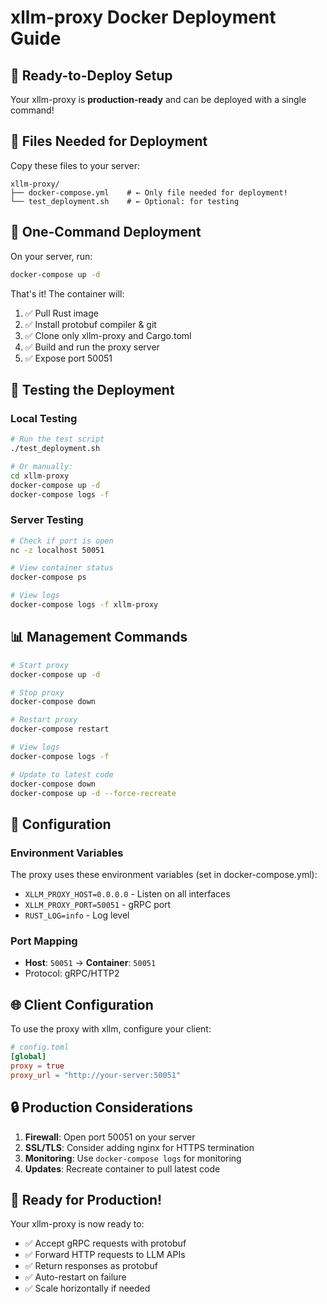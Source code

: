 # xllm-proxy Docker Deployment Guide

## 🚀 Ready-to-Deploy Setup

Your xllm-proxy is **production-ready** and can be deployed with a single command!

## 📁 Files Needed for Deployment

Copy these files to your server:
```
xllm-proxy/
├── docker-compose.yml    # ← Only file needed for deployment!
└── test_deployment.sh    # ← Optional: for testing
```

## 🎯 One-Command Deployment

On your server, run:
```bash
docker-compose up -d
```

That's it! The container will:
1. ✅ Pull Rust image
2. ✅ Install protobuf compiler & git  
3. ✅ Clone only xllm-proxy and Cargo.toml
4. ✅ Build and run the proxy server
5. ✅ Expose port 50051

## 🧪 Testing the Deployment

### Local Testing
```bash
# Run the test script
./test_deployment.sh

# Or manually:
cd xllm-proxy
docker-compose up -d
docker-compose logs -f
```

### Server Testing
```bash
# Check if port is open
nc -z localhost 50051

# View container status
docker-compose ps

# View logs
docker-compose logs -f xllm-proxy
```

## 📊 Management Commands

```bash
# Start proxy
docker-compose up -d

# Stop proxy  
docker-compose down

# Restart proxy
docker-compose restart

# View logs
docker-compose logs -f

# Update to latest code
docker-compose down
docker-compose up -d --force-recreate
```

## 🔧 Configuration

### Environment Variables
The proxy uses these environment variables (set in docker-compose.yml):
- `XLLM_PROXY_HOST=0.0.0.0` - Listen on all interfaces
- `XLLM_PROXY_PORT=50051` - gRPC port
- `RUST_LOG=info` - Log level

### Port Mapping
- **Host**: `50051` → **Container**: `50051`
- Protocol: gRPC/HTTP2

## 🌐 Client Configuration

To use the proxy with xllm, configure your client:

```toml
# config.toml
[global]
proxy = true
proxy_url = "http://your-server:50051"
```

## 🔒 Production Considerations

1. **Firewall**: Open port 50051 on your server
2. **SSL/TLS**: Consider adding nginx for HTTPS termination
3. **Monitoring**: Use `docker-compose logs` for monitoring
4. **Updates**: Recreate container to pull latest code

## 🎉 Ready for Production!

Your xllm-proxy is now ready to:
- ✅ Accept gRPC requests with protobuf
- ✅ Forward HTTP requests to LLM APIs
- ✅ Return responses as protobuf
- ✅ Auto-restart on failure
- ✅ Scale horizontally if needed
